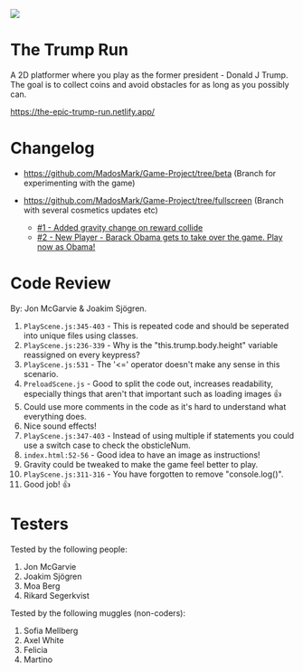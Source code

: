![](https://c.tenor.com/zuCNy8k4DFAAAAAd/ugh-donald-trump.gif)

# The Trump Run

A 2D platformer where you play as the former president - Donald J Trump.
The goal is to collect coins and avoid obstacles for as long as you possibly can.

https://the-epic-trump-run.netlify.app/

# Changelog

- https://github.com/MadosMark/Game-Project/tree/beta
  (Branch for experimenting with the game)

- https://github.com/MadosMark/Game-Project/tree/fullscreen
  (Branch with several cosmetics updates etc)
  
  - [#1 - Added gravity change on reward collide](https://github.com/MadosMark/Game-Project/pull/16)
  - [#2 - New Player - Barack Obama gets to take over the game. Play now as Obama!](https://github.com/MadosMark/Game-Project/pull/18)
  


# Code Review
By: Jon McGarvie & Joakim Sjögren.
1. `PlayScene.js:345-403` - This is repeated code and should be seperated into unique files using classes.
2. `PlayScene.js:236-339` - Why is the "this.trump.body.height" variable reassigned on every keypress?
3. `PlayScene.js:531` - The '<=' operator doesn't make any sense in this scenario.
4. `PreloadScene.js` - Good to split the code out, increases readability, especially things that aren't that important such as loading images :thumbsup:
5. Could use more comments in the code as it's hard to understand what everything does.
6. Nice sound effects!
7. `PlayScene.js:347-403` - Instead of using multiple if statements you could use a switch case to check the obsticleNum.
8. `index.html:52-56` - Good idea to have an image as instructions!
9. Gravity could be tweaked to make the game feel better to play.
10. `PlayScene.js:311-316` - You have forgotten to remove "console.log()".
11. Good job! :thumbsup:

# Testers

Tested by the following people:

1. Jon McGarvie
2. Joakim Sjögren
3. Moa Berg
4. Rikard Segerkvist

Tested by the following muggles (non-coders):

1. Sofia Mellberg
2. Axel White
3. Felicia
4. Martino
